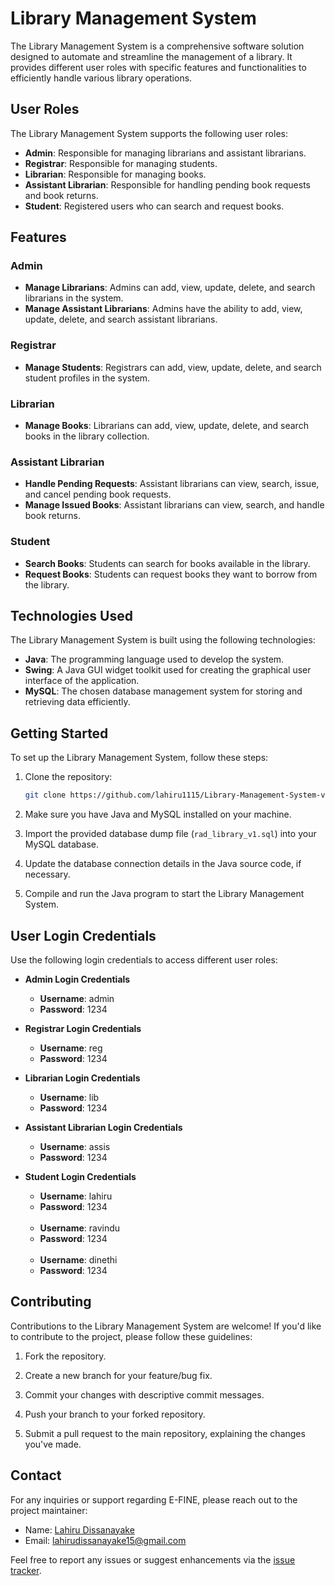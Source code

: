 # Library Management System

The Library Management System is a comprehensive software solution designed to automate and streamline the management of a library. It provides different user roles with specific features and functionalities to efficiently handle various library operations.

## User Roles

The Library Management System supports the following user roles:

- **Admin**: Responsible for managing librarians and assistant librarians.
- **Registrar**: Responsible for managing students.
- **Librarian**: Responsible for managing books.
- **Assistant Librarian**: Responsible for handling pending book requests and book returns.
- **Student**: Registered users who can search and request books.

## Features

### Admin

- **Manage Librarians**: Admins can add, view, update, delete, and search librarians in the system.
- **Manage Assistant Librarians**: Admins have the ability to add, view, update, delete, and search assistant librarians.

### Registrar

- **Manage Students**: Registrars can add, view, update, delete, and search student profiles in the system.

### Librarian

- **Manage Books**: Librarians can add, view, update, delete, and search books in the library collection.

### Assistant Librarian

- **Handle Pending Requests**: Assistant librarians can view, search, issue, and cancel pending book requests.
- **Manage Issued Books**: Assistant librarians can view, search, and handle book returns.

### Student

- **Search Books**: Students can search for books available in the library.
- **Request Books**: Students can request books they want to borrow from the library.

## Technologies Used

The Library Management System is built using the following technologies:

- **Java**: The programming language used to develop the system.
- **Swing**: A Java GUI widget toolkit used for creating the graphical user interface of the application.
- **MySQL**: The chosen database management system for storing and retrieving data efficiently.

## Getting Started

To set up the Library Management System, follow these steps:

1. Clone the repository:

   ```bash
   git clone https://github.com/lahiru1115/Library-Management-System-v1.git
   ```

2. Make sure you have Java and MySQL installed on your machine.

3. Import the provided database dump file (`rad_library_v1.sql`) into your MySQL database.

4. Update the database connection details in the Java source code, if necessary.

5. Compile and run the Java program to start the Library Management System.

## User Login Credentials

Use the following login credentials to access different user roles:

- **Admin Login Credentials**
  - **Username**: admin
  - **Password**: 1234

- **Registrar Login Credentials**
  - **Username**: reg
  - **Password**: 1234

- **Librarian Login Credentials**
  - **Username**: lib
  - **Password**: 1234

- **Assistant Librarian Login Credentials**
  - **Username**: assis
  - **Password**: 1234

- **Student Login Credentials**
  - **Username**: lahiru
  - **Password**: 1234 <br> <br>
  - **Username**: ravindu
  - **Password**: 1234 <br> <br>
  - **Username**: dinethi
  - **Password**: 1234

## Contributing

Contributions to the Library Management System are welcome! If you'd like to contribute to the project, please follow these guidelines:

1. Fork the repository.

2. Create a new branch for your feature/bug fix.

3. Commit your changes with descriptive commit messages.

4. Push your branch to your forked repository.

5. Submit a pull request to the main repository, explaining the changes you've made.

## Contact

For any inquiries or support regarding E-FINE, please reach out to the project maintainer:

- Name: [Lahiru Dissanayake](https://github.com/lahiru1115)
- Email: [lahirudissanayake15@gmail.com](mailto:lahirudissanayake15@gmail.com)

Feel free to report any issues or suggest enhancements via the [issue tracker](https://github.com/lahiru1115/Library-Management-System-v1/issues).
